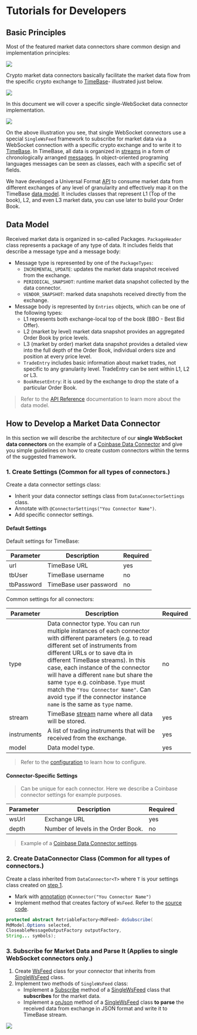 # Tutorials for Developers

## Basic Principles

Most of the featured market data connectors share common design and implementation principles: 

![](/docs/img/tb-ce-connectors1.png)

Crypto market data connectors basically facilitate the market data flow from the specific crypto exchange to [TimeBase](https://github.com/finos/TimeBase-CE)- illustrated just below.

![](/docs/img/tb-ce-connectors4.png)

In this document we will cover a specific single-WebSocket data connector implementation. 

![](/docs/img/tb-ce-connectors2.png)

On the above illustration you see, that single WebSocket connectors use a special `SingleWsFeed` framework to subscribe for market data via a WebSocket connection with a specific crypto exchange and to write it to [TimeBase](https://github.com/finos/TimeBase-CE). In TimeBase, all data is organized in [streams](https://kb.timebase.info/community/overview/streams) in a form of chronologically arranged [messages](https://kb.timebase.info/community/overview/messages). In object-oriented programing languages messages can be seen as classes, each with a specific set of fields.

We have developed a Universal Format [API](https://github.com/epam/TimebaseCryptoConnectors/blob/main/docs/universal.md) to consume market data from different exchanges of any level of granularity and effectively map it on the TimeBase [data model](#data-model). It includes classes that represent L1 (Top of the book), L2, and even L3 market data, you can use later to build your Order Book. 

## Data Model

Received market data is organized in so-called Packages. `PackageHeader` class represents a package of any type of data. It includes fields that describe a message type and a message body:

* Message type is represented by one of the `PackageTypes`: 
    - `INCREMENTAL_UPDATE`: updates the market data snapshot received from the exchange.
    - `PERIODICAL_SNAPSHOT`: runtime market data snapshot collected by the data connector.
    - `VENDOR_SNAPSHOT`: marked data snapshots received directly from the exchange.
* Message body is represented by `Entries` objects, which can be one of the following types:
    - L1 represents both exchange-local top of the book (BBO - Best Bid Offer).
    - L2 (market by level) market data snapshot provides an aggregated Order Book by price levels.
    - L3 (market by order) market data snapshot provides a detailed view into the full depth of the Order Book, individual orders size and position at every price level.
    - `TradeEntry` includes basic information about market trades, not specific to any granularity level. TradeEntry can be sent within L1, L2 or L3.
    - `BookResetEntry`: it is used by the exchange to drop the state of a particular Order Book.

> Refer to the [API Reference](https://github.com/epam/TimebaseCryptoConnectors/blob/main/docs/universal.md) documentation to learn more about the data model.


## How to Develop a Market Data Connector

In this section we will describe the architecture of our **single WebSocket data connectors** on the example of a [Coinbase Data Connector](https://github.com/epam/TimebaseCryptoConnectors/tree/main/java/connectors/coinbase) and give you simple guidelines on how to create custom connectors within the terms of the suggested framework.

### 1. Create Settings (Common for all types of connectors.)

Create a data connector settings class:

* Inherit your data connector settings class from `DataConnectorSettings` class.
* Annotate with `@ConnectorSettings("You Connector Name")`.
* Add specific connector settings.

#### Default Settings

Default settings for TimeBase:

|Parameter|Description|Required|
|---------|-----------|--------|
|url|TimeBase URL|yes|
|tbUser|TimeBase username|no|
|tbPassword|TimeBase user password|no|

Common settings for all connectors:

|Parameter|Description|Required|
|---------|-----------|--------|
|type|Data connector type. You can run multiple instances of each connector with different parameters (e.g. to read different set of instruments from different URLs or to save dta in different TimeBase streams). In this case, each instance of the connector will have a different `name` but share the same `type` e.g. coinbase. `Type` must match the `"You Connector Name"`. Can avoid `type` if the connector instance `name` is the same as `type` name.|no|
|stream|TimeBase [stream](https://kb.timebase.info/community/overview/streams) name where all data will be stored.|yes|
|instruments|A list of trading instruments that will be received from the exchange.|yes|
|model|Data model type.|yes|

> Refer to the [configuration](https://github.com/epam/TimebaseCryptoConnectors/blob/main/docs/configuration.md) to learn how to configure. 


#### Connector-Specific Settings 

> Can be unique for each connector. Here we describe a Coinbase connector settings for example purposes. 

|Parameter|Description|Required|
|---------|-----------|--------|
|wsUrl|Exchange URL|yes|
|depth|Number of levels in the Order Book.|no|

> Example of a [Coinbase Data Connector settings](https://github.com/epam/TimebaseCryptoConnectors/blob/01bbb8f3d9e3add9c0b710832a40afcc29e008a4/java/connectors/coinbase/src/main/java/com/epam/deltix/data/connectors/coinbase/CoinbaseConnectorSettings.java). 

### 2. Create DataConnector Class (Common for all types of connectors.)

Create a class inherited from `DataConnector<T>` where `T` is your settings class created on [step 1](https://github.com/epam/TimebaseCryptoConnectors#1-create-settings).

* Mark with [annotation](https://github.com/epam/TimebaseCryptoConnectors/blob/01bbb8f3d9e3add9c0b710832a40afcc29e008a4/java/connectors/coinbase/src/main/java/com/epam/deltix/data/connectors/coinbase/CoinbaseDataConnector.java#L7) `@Connector("You Connector Name")`
* Implement method that creates factory of `WsFeed`. Refer to the [source code](https://github.com/epam/TimebaseCryptoConnectors/blob/01bbb8f3d9e3add9c0b710832a40afcc29e008a4/java/connectors/coinbase/src/main/java/com/epam/deltix/data/connectors/coinbase/CoinbaseDataConnector.java#L21). 

```java
protected abstract RetriableFactory<MdFeed> doSubscribe(
MdModel.Options selected,
CloseableMessageOutputFactory outputFactory,
String... symbols);
```

### 3. Subscribe for Market Data and Parse It (Applies to single WebSocket connectors only.)

1. Create [WsFeed](https://github.com/epam/TimebaseCryptoConnectors/blob/01bbb8f3d9e3add9c0b710832a40afcc29e008a4/java/connectors/coinbase/src/main/java/com/epam/deltix/data/connectors/coinbase/CoinbaseFeed.java#:~:text=public%20class%20CoinbaseFeed%20extends%20SingleWsFeed) class for your connector that inherits from [SingleWsFeed](https://github.com/epam/TimebaseCryptoConnectors/blob/01bbb8f3d9e3add9c0b710832a40afcc29e008a4/java/commons/src/main/java/com/epam/deltix/data/connectors/commons/SingleWsFeed.java#L21) class.
2. Implement two methods of `SingleWsFeed` class:
    * Implement a [Subscribe](https://github.com/epam/TimebaseCryptoConnectors/blob/01bbb8f3d9e3add9c0b710832a40afcc29e008a4/java/connectors/coinbase/src/main/java/com/epam/deltix/data/connectors/coinbase/CoinbaseFeed.java#L51) method of a [SingleWsFeed](https://github.com/epam/TimebaseCryptoConnectors/blob/01bbb8f3d9e3add9c0b710832a40afcc29e008a4/java/commons/src/main/java/com/epam/deltix/data/connectors/commons/SingleWsFeed.java#L214) class that **subscribes** for the market data.
    * Implement a [onJson](https://github.com/epam/TimebaseCryptoConnectors/blob/01bbb8f3d9e3add9c0b710832a40afcc29e008a4/java/connectors/coinbase/src/main/java/com/epam/deltix/data/connectors/coinbase/CoinbaseFeed.java#L77) method of a [SingleWsFeed](https://github.com/epam/TimebaseCryptoConnectors/blob/01bbb8f3d9e3add9c0b710832a40afcc29e008a4/java/commons/src/main/java/com/epam/deltix/data/connectors/commons/SingleWsFeed.java#L221) class **to parse** the received data from exchange in JSON format and write it to TimeBase stream.

![](/docs/img/tb-ce-connectors3.png)